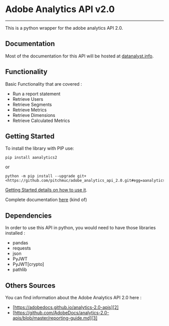 # Adobe Analytics API v2.0

-----------------------

This is a python wrapper for the adobe analytics API 2.0.

## Documentation

Most of the documentation for this API will be hosted at [datanalyst.info][1].

## Functionality

Basic Functionality that are covered :

* Run a report statement
* Retrieve Users
* Retrieve Segments
* Retrieve Metrics
* Retrieve Dimensions
* Retrieve Calculated Metrics

## Getting Started

To install the library with PIP use:

```cli
pip install aanalytics2
```

or

```cli
python -m pip install --upgrade git+<https://github.com/pitchmuc/adobe_analytics_api_2.0.git#egg=aanalytics2>
```

[Getting Started details on how to use it](./docs/getting_started.md).

Complete documentation [here](./docs/main.md) (kind of)

## Dependencies

In order to use this API in python, you would need to have those libraries installed :

* pandas
* requests
* json
* PyJWT
* PyJWT[crypto]
* pathlib

## Others Sources

You can find information about the Adobe Analytics API 2.0 here :

* [https://adobedocs.github.io/analytics-2.0-apis][2]
* [https://github.com/AdobeDocs/analytics-2.0-apis/blob/master/reporting-guide.md][3]

[1]: https://www.datanalyst.info
[2]: https://adobedocs.github.io/analytics-2.0-apis
[3]: https://github.com/AdobeDocs/analytics-2.0-apis/blob/master/reporting-guide.md
